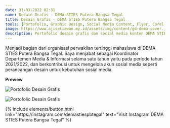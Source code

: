 ```yaml
---
date: 31-03-2022 02:31
name: Desain Grafis - DEMA STIES Putera Bangsa Tegal
title: Desain Grafis - DEMA STIES Putera Bangsa Tegal
tools: [Portofolio, Graphic Design, Social Media Content, Flyer, Corel Draw]
image: https://www.ajisetiawan.my.id/assets/img/content/gd-dema-cover.jpg
description: Portofolio desain grafis dan social media konten DEMA STIES Putera Bangsa Tegal
---
```




Menjadi bagian dari organisasi perwakilan tertinggi mahasiswa di DEMA STIES Putera Bangsa Tegal. Saya menjabat sebagai Koordinator Departemen Media & Informasi selama satu tahun yaitu pada periode tahun 2021/2022, dan berkontribusi untuk mengelola akun sosial media seperti perancangan desain untuk kebutuhan sosial media.



**Preview**



![Portofolio Desain Grafis](https://www.ajisetiawan.my.id/assets/img/content/gd-dema-1.jpg "Portofolio Desain Grafis")

![Portofolio Desain Grafis](https://www.ajisetiawan.my.id/assets/img/content/gd-dema-2.jpg "Portofolio Desain Grafis")



<p class="text-center">
{% include elements/button.html link="https://instagram.com/demastiespbtegal" text="Visit Instagram DEMA STIES Putera Bangsa Tegal" %}
</p>
